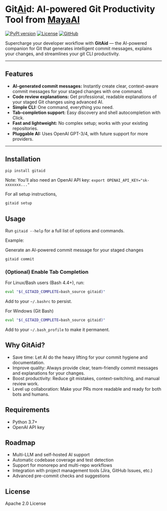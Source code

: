 # Git<ins>Ai</ins>d: AI-powered Git Productivity Tool from [MayaAI](https://github.com/mayaailabs)

[![PyPI version](https://img.shields.io/pypi/v/gitaid)](https://pypi.org/project/gitaid/)
[![License](https://img.shields.io/pypi/l/gitaid)](https://github.com/mayaailabs/gitaid/blob/main/LICENSE.txt)
[![GitHub](https://img.shields.io/badge/GitHub-Repository-blue?logo=github)](https://github.com/mayaailabs/gitaid)

Supercharge your developer workflow with **GitAid** — the AI-powered companion for Git that generates intelligent commit messages, explains your changes, and streamlines your git CLI productivity.

---

## Features

- **AI-generated commit messages:** Instantly create clear, context-aware commit messages for your staged changes with one command.
- **Code review explanations:** Get professional, readable explanations of your staged Git changes using advanced AI.
- **Simple CLI:** One command, everything you need.
- **Tab-completion support:** Easy discovery and shell autocompletion with Click.
- **Fast and lightweight:** No complex setup; works with your existing repositories.
- **Pluggable AI:** Uses OpenAI GPT-3/4, with future support for more providers.

---

## Installation

```sh
pip install gitaid
```

Note: You’ll also need an OpenAI API key: ```export OPENAI_API_KEY="sk-xxxxxxx..."```

For all setup instructions,

```sh
gitaid setup
```

## Usage
Run `gitaid --help` for a full list of options and commands.

Example:

Generate an AI-powered commit message for your staged changes
```sh
gitaid commit
```

### (Optional) Enable Tab Completion

For Linux/Bash users (Bash 4.4+), run:

```sh
eval "$(_GITAID_COMPLETE=bash_source gitaid)"
```
Add to your `~/.bashrc` to persist.

For Windows (Git Bash)

```sh
eval "$(_GITAID_COMPLETE=bash_source gitaid)"
```

Add to your `~/.bash_profile` to make it permanent.


## Why GitAid?
- Save time: Let AI do the heavy lifting for your commit hygiene and documentation.
- Improve quality: Always provide clear, team-friendly commit messages and explanations for your changes.
- Boost productivity: Reduce git mistakes, context-switching, and manual review work.
- Level up collaboration: Make your PRs more readable and ready for both bots and humans.

## Requirements
- Python 3.7+
- OpenAI API key

## Roadmap
- Multi-LLM and self-hosted AI support
- Automatic codebase coverage and test detection
- Support for monorepo and multi-repo workflows
- Integration with project management tools (Jira, GitHub Issues, etc.)
- Advanced pre-commit checks and suggestions

## License
Apache 2.0 License

